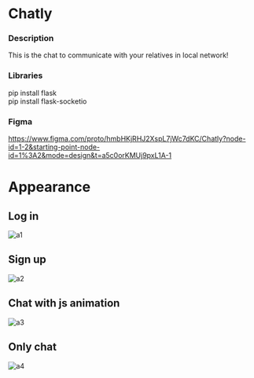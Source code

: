 # Chatly
### Description
This is the chat to communicate with your relatives in local network!

### Libraries
pip install flask<br>
pip install flask-socketio

### Figma
https://www.figma.com/proto/hmbHKjRHJ2XspL7jWc7dKC/Chatly?node-id=1-2&starting-point-node-id=1%3A2&mode=design&t=a5c0orKMUj9pxL1A-1

# Appearance
## Log in
![a1](https://github.com/PawelIsMe/chatly/assets/107412394/142de0e1-9f31-44e9-b918-92039e547136)

## Sign up
![a2](https://github.com/PawelIsMe/chatly/assets/107412394/6f510f0e-09bc-436e-9acb-7dbde6969913)

## Chat with js animation
![a3](https://github.com/PawelIsMe/chatly/assets/107412394/2f510f3b-ba18-4a26-865a-25a999b3655e)

## Only chat
![a4](https://github.com/PawelIsMe/chatly/assets/107412394/b560c397-631e-489d-92bd-d7e265b13f92)
